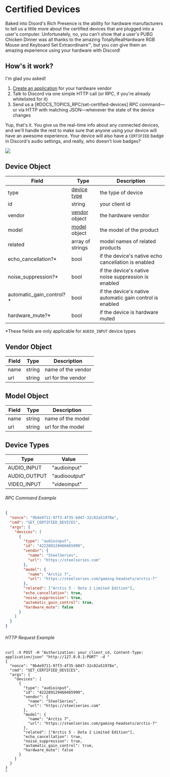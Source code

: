 # Certified Devices

Baked into Disord's Rich Presence is the ability for hardware manufacturers to tell us a little more about the certified devices that are plugged into a user's computer. Unfortunately, no, you can't show that a user's PUBG Chicken Dinner was all thanks to the amazing TotallyRealHardware RGB Mouse and Keyboard Set Extraordinaire™, but you _can_ give them an amazing experience using your hardware with Discord!

## How's it work?

I'm glad you asked!

1. [Create an application](https://discordapp.com/developers/applications/me) for your hardware vendor
2. Talk to Discord via one simple HTTP call (or RPC, if you're already whitelisted for it)
3. Send us a [#DOCS_TOPICS_RPC/set-certified-devices] RPC command—or via HTTP with matching JSON—whenever the state of the device changes

Yup, that's it. You give us the real-time info about any connected devices, and we'll handle the rest to make sure that anyone using your device will have an awesome experience. Your device will also have a `CERTIFIED` badge in Discord's audio settings, and really, who doesn't love badges?

![](certified-device.png)

## Device Object

| Field | Type | Description |
| ----- | ---- | ----------- |
| type | [device type](#DOCS_RICH_PRESENCE_CERTIFIED_DEVICES/device-type) | the type of device |
| id   | string | your client id |
| vendor | [vendor](#DOCS_RICH_PRESENCE_CERTIFIED_DEVICES/vendor-object) object | the hardware vendor |
| model | [model](#DOCS_RICH_PRESENCE_CERTIFIED_DEVICES/model-object) object | the model of the product |
| related | array of strings | model names of related products |
| echo_cancellation?* | bool | if the device's native echo cancellation is enabled |
| noise_suppression?* | bool | if the device's native noise suppression is enabled |
| automatic_gain_control?* | bool | if the device's native automatic gain control is enabled |
| hardware_mute?* | bool | if the device is hardware muted |

*These fields are only applicable for `AUDIO_INPUT` device types

## Vendor Object

| Field | Type   | Description        |
| ----- | ------ | ------------------ |
| name  | string | name of the vendor |
| url   | string | url for the vendor |

## Model Object

| Field | Type   | Description       |
| ----- | ------ | ----------------- |
| name  | string | name of the model |
| url   | string | url for the model |

## Device Types

| Type         | Value         |
| ------------ | ------------- |
| AUDIO_INPUT  | "audioinput"  |
| AUDIO_OUTPUT | "audiooutput" |
| VIDEO_INPUT  | "videoinput"  |

###### RPC Command Example

```json
{
  "nonce": "9b4e9711-97f3-4f35-b047-32c82a51978e",
  "cmd": "SET_CERTIFIED_DEVICES",
  "args": {
    "devices": [
      {
        "type": "audioinput",
        "id": "422289129460465999",
        "vendor": {
          "name": "SteelSeries",
          "url": "https://steelseries.com"
        },
        "model": {
          "name": "Arctis 7",
          "url": "https://steelseries.com/gaming-headsets/arctis-7"
        },
        "related": ["Arctis 5 - Dota 2 Limited Edition"],
        "echo_cancellation": true,
        "noise_suppression": true,
        "automatic_gain_control": true,
        "hardware_mute": false
      }
    ]
  }
}
```

###### HTTP Request Example

```
curl -X POST -H "Authorization: your_client_id, Content-Type: application/json" "http://127.0.0.1:PORT" -d "
{
  "nonce": "9b4e9711-97f3-4f35-b047-32c82a51978e",
  "cmd": "SET_CERTIFIED_DEVICES",
  "args": {
    "devices": [
      {
        "type": "audioinput",
        "id": "422289129460465999",
        "vendor": {
          "name": "SteelSeries",
          "url": "https://steelseries.com"
        },
        "model": {
          "name": "Arctis 7",
          "url": "https://steelseries.com/gaming-headsets/arctis-7"
        },
        "related": ["Arctis 5 - Dota 2 Limited Edition"],
        "echo_cancellation": true,
        "noise_suppression": true,
        "automatic_gain_control": true,
        "hardware_mute": false
      }
    ]
  }
}
"
```